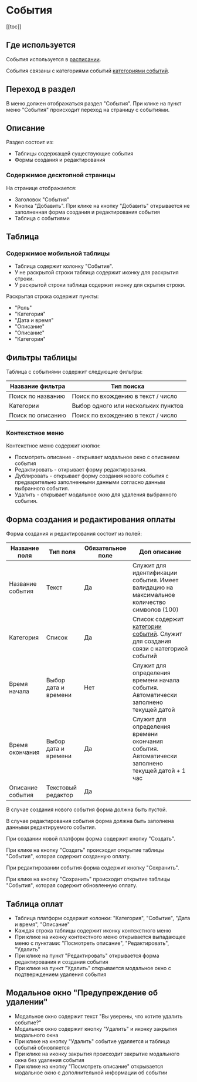# События

[[toc]]

## Где используется

События используется в [расписании](/docs/event-calendar.html).

События связаны с категориями событий [категориями событий](/docs/event-category.html).

## Переход в раздел

В меню должен отображаться раздел "События".
При клике на пункт меню "События" происходит переход на страницу с событиями.

## Описание
Раздел состоит из:
- Таблицы содержащей существующие события
- Формы создания и редактирования

### Содержимое десктопной страницы

На странице отображается:
- Заголовок "События"
- Кнопка "Добавить". При клике на кнопку "Добавить" открывается не заполненная форма создания и редактирования события
- Таблица с событиями

## Таблица

### Содержимое мобильной таблицы

- Таблица содержит колонку "Событие".
- У не раскрытой строки таблица содержит иконку для раскрытия строки.
- У раскрытой строки таблица содержит иконку для скрытия строки.

Раскрытая строка содержит пункты:
- "Роль"
- "Категория"
- "Дата и время"
- "Описание"
- "Описание"
- "Категория"

## Фильтры таблицы

Таблица с событиями содержит следующие фильтры:

| Название фильтра            | Тип поиска                          |
|-----------------------------|-------------------------------------|
| Поиск по названию           | Поиск по вхождению в текст / число  |
| Категории                   | Выбор одного или нескольких пунктов |
| Поиск по описанию           | Поиск по вхождению в текст / число  |

### Контекстное меню

Контекстное меню содержит кнопки:
- Посмотреть описание - открывает модальное окно с описанием события
- Редактировать - открывает форму редактирования.
- Дублировать - открывает форму создания нового события с предварительно заполненными данными согласно данным выбранного события.
- Удалить - открывает модальное окно для удаления выбранного события.


## Форма создания и редактирования оплаты

Форма создания и редактирования состоит из полей:

| Название поля    | Тип поля             | Обязательное поле  | Доп описание                                                                                                   |
|------------------|----------------------|--------------------|----------------------------------------------------------------------------------------------------------------|
| Название события | Текст                | Да                 | Служит для идентификации события. Имеет валидацию на максимальное количество символов (100)                    |
| Категория        | Список               | Да                 | Список содержит [категории событий](/docs/event-category.html). Служит для создания связи с категорией событий |
| Время начала     | Выбор дата и времени | Нет                | Служит для определения времени начала события. Автоматически заполнено текущей датой                           |
| Время окончания  | Выбор дата и времени | Да                 | Служит для определения времени окончания события. Автоматически заполнено текущей датой + 1 час                                                             |
| Описание события | Текстовый редактор   | Да                 |                                                                                                                |

В случае создания нового события форма должна быть пустой.

В случае редактирования события форма должна быть заполнена данными редактируемого события.

При создании новой платформ форма содержит кнопку "Создать".

При клике на кнопку "Создать" происходит открытие таблицы "События", которая содержит созданную оплату.

При редактировании события форма содержит кнопку "Сохранить".

При клике на кнопку "Сохранить" происходит открытие таблицы "События", которая содержит обновленную оплату.

## Таблица оплат

- Таблица платформ содержит колонки: "Категория", "Событие", "Дата и время", "Описание"
- Каждая строка таблицы содержит иконку контекстного меню
- При клике на иконку контекстного меню открывается выпадающее меню с пунктами: "Посмотреть описание", "Редактировать", "Удалить"
- При клике на пункт "Редактировать" открывается форма редактирования и создания события
- При клике на пункт "Удалить" открывается модальное окно с подтверждением удаления события

## Модальное окно "Предупреждение об удалении"
- Модальное окно содержит текст "Вы уверены, что хотите удалить событие?"
- Модальное окно содержит кнопку "Удалить" и иконку закрытия модального окна
- При клике на кнопку "Удалить" событие удаляется и таблица событий обновляется
- При клике на иконку закрытия происходит закрытие модального окна без удаления события
- При клике на кнопку "Посмотреть описание" открывается модальное окно с дополнительной информации об событии